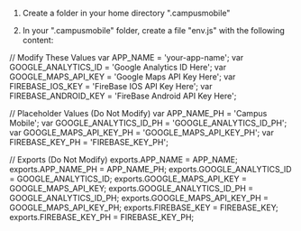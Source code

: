 1) Create a folder in your home directory ".campusmobile"

2) In your ".campusmobile" folder, create a file "env.js" with the following content:

// Modify These Values
var APP_NAME = 'your-app-name';
var GOOGLE_ANALYTICS_ID = 'Google Analytics ID Here';
var GOOGLE_MAPS_API_KEY = 'Google Maps API Key Here';
var FIREBASE_IOS_KEY = 'FireBase IOS API Key Here';
var FIREBASE_ANDROID_KEY = 'FireBase Android API Key Here';

// Placeholder Values (Do Not Modify)
var APP_NAME_PH = 'Campus Mobile';
var GOOGLE_ANALYTICS_ID_PH = 'GOOGLE_ANALYTICS_ID_PH';
var GOOGLE_MAPS_API_KEY_PH = 'GOOGLE_MAPS_API_KEY_PH';
var FIREBASE_KEY_PH = 'FIREBASE_KEY_PH';

// Exports (Do Not Modify)
exports.APP_NAME = APP_NAME;
exports.APP_NAME_PH = APP_NAME_PH;
exports.GOOGLE_ANALYTICS_ID = GOOGLE_ANALYTICS_ID;
exports.GOOGLE_MAPS_API_KEY = GOOGLE_MAPS_API_KEY;
exports.GOOGLE_ANALYTICS_ID_PH = GOOGLE_ANALYTICS_ID_PH;
exports.GOOGLE_MAPS_API_KEY_PH = GOOGLE_MAPS_API_KEY_PH;
exports.FIREBASE_KEY = FIREBASE_KEY;
exports.FIREBASE_KEY_PH = FIREBASE_KEY_PH;
